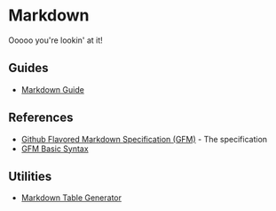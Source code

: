 # Markdown

Ooooo you're lookin' at it!

## Guides

- [Markdown Guide](https://www.markdownguide.org/)

## References

- [Github Flavored Markdown Specification (GFM)](https://github.github.com/gfm) - The specification
- [GFM Basic Syntax](https://docs.github.com/en/get-started/writing-on-github/getting-started-with-writing-and-formatting-on-github/basic-writing-and-formatting-syntax)

## Utilities

- [Markdown Table Generator](https://www.tablesgenerator.com/markdown_tables)
